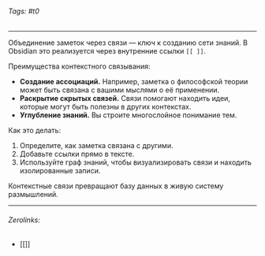 ###### Tags:  #t0
___
Объединение заметок через связи — ключ к созданию сети знаний. В Obsidian это реализуется через внутренние ссылки `[[ ]]`.

Преимущества контекстного связывания:

- **Создание ассоциаций.** Например, заметка о философской теории может быть связана с вашими мыслями о её применении.
- **Раскрытие скрытых связей.** Связи помогают находить идеи, которые могут быть полезны в других контекстах.
- **Углубление знаний.** Вы строите многослойное понимание тем.

Как это делать:

1. Определите, как заметка связана с другими.
2. Добавьте ссылки прямо в тексте.
3. Используйте граф знаний, чтобы визуализировать связи и находить изолированные записи.

Контекстные связи превращают базу данных в живую систему размышлений.
___
###### Zerolinks: 
- [[]]
